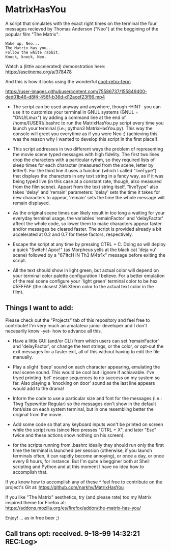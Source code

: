 # MatrixHasYou

A script that simulates with the exact right times on the terminal the four messages recieved by Thomas Anderson ("Neo") at the beggining of the popular film "The Matrix":

    Wake up, Neo...
    The Matrix has you...
    Follow the white rabbit.
    Knock, knock, Neo.
    
Watch a (little accelerated) demonstration here:
https://asciinema.org/a/378478

And this is how it looks using the wonderful [cool-retro-term](https://github.com/Swordfish90/cool-retro-term)

https://user-images.githubusercontent.com/75586737/155849400-ded01b46-d8f4-456f-b36d-d12acef23f96.mp4

- The script can be used anyway and anywhere, though -HINT- you can use it to customize your terminal in GNUL systems (GNUL = "GNU/Linux") by adding a command line at the end of /home/[USER]/.bashrc to run the MatrixHasYou.py script every time you launch your terminal (i.e.; python3 MatrixHasYou.py). This way the console will greet you everytime as if you were Neo :) (achieving this was the reason why I wanted to develop this script in the first place!).

- This script addresses in two different ways the problem of representing the movie scene typed messages with high fidelity. The first two lines drop the characters with a particular rythm, so they required lists of sleep times for each character (measured from the scene, letter by letter!). For the third line it uses a function (which I called "liveType") that displays the characters in any text string in a fancy way, as if it was being typed live (in this case at a constant rate, though, also measured from the film scene). Appart from the text string itself, "liveType" also takes 'delay' and 'remain' parameters: 'delay' sets the time it takes for new characters to appear, 'remain' sets the time the whole message will remain displayed.

- As the original scene times can likely result in too long a waiting for your everyday terminal usage, the variables 'remainFactor' and 'delayFactor' affect the whole code, so lower them to make characters appear faster and/or messages be cleared faster. The script is provided already a bit accelerated at 0.2 and 0.7 for these factors, respectively.

- Escape the script at any time by pressing CTRL + C. Doing so will deploy a quick "Switch! Apoc!" (as Morpheus yells at the black cat 'deja vu' scene) followed by a "671tcH iN Th3 M4tr1x" message before exiting the script.

- All the text should show in light green, but actual color will depend on your terminal color palette configuration I believe. For a better emulation of the real scene configure your 'light green' terminal color to be hex #5FFFAF (the closest 256 Xterm color to the actual text color in the film).


## Things I want to add:
Please check out the "Projects" tab of this repository and feel free to contribute! I'm very much an amatateur junior developer and I don't necesarily know -yet- how to advance all this.

- Have a little GUI (and/or CLI) from which users can set 'remainFactor' and 'delayFactor', or change the text strings, or the color, or opt-out the exit messages for a faster exit, all of this without having to edit the file manually.

- Play a slight 'beep' sound on each character appearing, emulating the real scene sound. This would be cool but I ignore if achiavable. I've tryed printing 'bel' escape sequences to no success on my system so far. Also playing a 'knocking on door' sound as the last line appears would add to the drama!

- Inform the code to use a particular size and font for the messages (i.e.: Tlwg Typewriter Regular) so the messages don't show in the default font/size on each system terminal, but in one resembling better the original from the movie.

- Add some code so that any keyboard inputs won't be printed on screen while the script runs (since Neo presses "CTRL + X", and later "Esc" twice and these actions show nothing on his screen).

- for the scripts running from .bashrc ideally they should run only the first time the terminal is launched per session (otherwise, if you launch terminals often, it can rapidly become annoying), or once a day, or once every 8 hours, for instance. But I'm quite a begginer both at Shell scripting and Python and at this moment I have no idea how to accomplish that.

If you know how to accomplish any of these ^ feel free to contribute on the project's Git at:
https://github.com/narkhy/MatrixHasYou


If you like "The Matrix" aesthetics, try (and please rate) too my Matrix inspired theme for Firefox at:
https://addons.mozilla.org/es/firefox/addon/the-matrix-has-you/


Enjoy! ... as in free beer ;)

## Call trans opt: received. 9-18-99 14:32:21 REC:Log>
